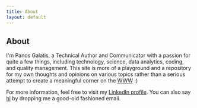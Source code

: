 ```yaml
---
title: About
layout: default
---
```


<h2>About</h2>
<p>I'm Panos Galatis, a Technical Author and Communicator with a passion for quite a few things, including technology, science, data analytics, coding, and quality management. This site is more of a playground and a repository for my own thoughts and opinions on various topics rather than a serious attempt to create a meaningful corner on the <abbr title="World Wide Web">WWW</abbr> :)</p>
<p>For more information, feel free to visit my <a href="https://www.linkedin.com/in/pgalatis/" title="LinkedIn profile">LinkedIn profile</a>. You can also say <a href="mailto:pgalatis@gmail.com?subject=Hi" title="Email me!">hi</a> by dropping me a good-old fashioned email.</p>

